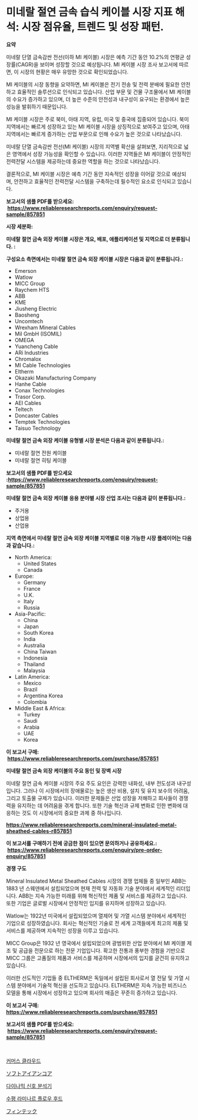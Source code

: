 <p><h1>미네랄 절연 금속 습식 케이블 시장 지표 해석: 시장 점유율, 트렌드 및 성장 패턴.</h1></p><p><strong>요약</strong></p>
<p><p>미네랄 단열 금속감싼 전선(이하 MI 케이블) 시장은 예측 기간 동안 10.2%의 연평균 성장률(CAGR)을 보이며 성장할 것으로 예상됩니다. MI 케이블 시장 조사 보고서에 따르면, 이 시장의 현황은 매우 유망한 것으로 확인되었습니다.</p><p>MI 케이블의 시장 동향을 요약하면, MI 케이블은 전기 전송 및 전력 분배에 필요한 안전하고 효율적인 솔루션으로 인식되고 있습니다. 산업 부문 및 건물 구조물에서 MI 케이블의 수요가 증가하고 있으며, 더 높은 수준의 안전성과 내구성이 요구되는 환경에서 높은 성능을 발휘하기 때문입니다.</p><p>MI 케이블 시장은 주로 북미, 아태 지역, 유럽, 미국 및 중국에 집중되어 있습니다. 북미 지역에서는 빠르게 성장하고 있는 MI 케이블 시장을 상징적으로 보여주고 있으며, 아태 지역에서는 빠르게 증가하는 산업 부문으로 인해 수요가 높은 것으로 나타났습니다.</p><p>미네랄 단열 금속감싼 전선(MI 케이블) 시장의 지역별 확산을 살펴보면, 지리적으로 넓은 영역에서 성장 가능성을 확인할 수 있습니다. 이러한 지역들은 MI 케이블이 안정적인 전력전달 시스템을 제공하는데 중요한 역할을 하는 것으로 나타났습니다.</p><p>결론적으로, MI 케이블 시장은 예측 기간 동안 지속적인 성장을 이어갈 것으로 예상되며, 안전하고 효율적인 전력전달 시스템을 구축하는데 필수적인 요소로 인식되고 있습니다.</p></p>
<p><strong>보고서의 샘플 PDF를 받으세요: &nbsp;<a href="https://www.reliableresearchreports.com/enquiry/request-sample/857851">https://www.reliableresearchreports.com/enquiry/request-sample/857851</a></strong></p>
<p><strong>시장 세분화:</strong></p>
<p><strong> 미네랄 절연 금속 외장 케이블 시장은 개요, 배포, 애플리케이션 및 지역으로 더 분류됩니다. :</strong></p>
<p><strong>구성요소 측면에서는 미네랄 절연 금속 외장 케이블 시장은 다음과 같이 분류됩니다.:</strong></p>
<p><ul><li>Emerson</li><li>Watlow</li><li>MICC Group</li><li>Raychem HTS</li><li>ABB</li><li>KME</li><li>Jiusheng Electric</li><li>Baosheng</li><li>Uncomtech</li><li>Wrexham Mineral Cables</li><li>Mil GmbH (ISOMIL)</li><li>OMEGA</li><li>Yuancheng Cable</li><li>ARi Industries</li><li>Chromalox</li><li>MI Cable Technologies</li><li>Eltherm</li><li>Okazaki Manufacturing Company</li><li>Hanhe Cable</li><li>Conax Technologies</li><li>Trasor Corp.</li><li>AEI Cables</li><li>Teltech</li><li>Doncaster Cables</li><li>Temptek Technologies</li><li>Taisuo Technology</li></ul></p>
<p><strong> 미네랄 절연 금속 외장 케이블 유형별 시장 분석은 다음과 같이 분류됩니다.:</strong></p>
<p><ul><li>미네랄 절연 전원 케이블</li><li>미네랄 절연 히팅 케이블</li></ul></p>
<p><strong>보고서의 샘플 PDF를 받으세요 :<a href="https://www.reliableresearchreports.com/enquiry/request-sample/857851">https://www.reliableresearchreports.com/enquiry/request-sample/857851</a></strong></p>
<p><strong> 미네랄 절연 금속 외장 케이블 응용 분야별 시장 산업 조사는 다음과 같이 분류됩니다.:</strong></p>
<p><ul><li>주거용</li><li>상업용</li><li>산업용</li></ul></p>
<p><strong>지역 측면에서 미네랄 절연 금속 외장 케이블 지역별로 이용 가능한 시장 플레이어는 다음과 같습니다.:</strong></p>
<p><ul>
    <li>
        North America:
        <ul>
            <li>United States</li>
            <li>Canada</li>
        </ul>
    </li>
    <li>
        Europe:
        <ul>
            <li>Germany</li>
            <li>France</li>
            <li>U.K.</li>
            <li>Italy</li>
            <li>Russia</li>
        </ul>
    </li>
    <li>
        Asia-Pacific:
        <ul>
            <li>China</li>
            <li>Japan</li>
            <li>South Korea</li>
            <li>India</li>
            <li>Australia</li>
            <li>China Taiwan</li>
            <li>Indonesia</li>
            <li>Thailand</li>
            <li>Malaysia</li>
        </ul>
    </li>
    <li>
        Latin America:
        <ul>
            <li>Mexico</li>
            <li>Brazil</li>
            <li>Argentina Korea</li>
            <li>Colombia</li>
        </ul>
    </li>
    <li>
        Middle East & Africa:
        <ul>
            <li>Turkey</li>
            <li>Saudi</li>
            <li>Arabia</li>
            <li>UAE</li>
            <li>Korea</li>
        </ul>
    </li>
    </ul></p>
<p><strong>이 보고서 구매: &nbsp;<a href="https://www.reliableresearchreports.com/purchase/857851">https://www.reliableresearchreports.com/purchase/857851</a></strong></p>
<p><strong>미네랄 절연 금속 외장 케이블의 주요 동인 및 장벽 시장</strong></p>
<p><p>미네랄 절연 금속 케이블 시장의 주요 주도 요인은 강력한 내화성, 내부 전도성과 내구성입니다. 그러나 이 시장에서의 장애물로는 높은 생산 비용, 설치 및 유지 보수의 어려움, 그리고 토출물 규제가 있습니다. 이러한 문제들은 산업 성장을 저해하고 회사들이 경쟁력을 유지하는 데 어려움을 겪게 합니다. 또한 기술 혁신과 규제 변화로 인한 변화에 대응하는 것도 이 시장에서의 중요한 과제 중 하나입니다.</p></p>
<p><strong><a href="https://www.reliableresearchreports.com/mineral-insulated-metal-sheathed-cables-r857851">https://www.reliableresearchreports.com/mineral-insulated-metal-sheathed-cables-r857851</a></strong></p>
<p><strong>이 보고서를 구매하기 전에 궁금한 점이 있으면 문의하거나 공유하세요.: &nbsp;<a href="https://www.reliableresearchreports.com/enquiry/pre-order-enquiry/857851">https://www.reliableresearchreports.com/enquiry/pre-order-enquiry/857851</a></strong></p>
<p><strong>경쟁 구도</strong></p>
<p><p>Mineral Insulated Metal Sheathed Cables 시장의 경쟁 업체들 중 일부인 ABB는 1883 년 스웨덴에서 설립되었으며 현재 전력 및 자동화 기술 분야에서 세계적인 리더입니다. ABB는 지속 가능한 미래를 위해 혁신적인 제품 및 서비스를 제공하고 있습니다. 또한 기업은 글로벌 시장에서 안정적인 입지를 유지하며 성장하고 있습니다.</p><p>Watlow는 1922년 미국에서 설립되었으며 열제어 및 가열 시스템 분야에서 세계적인 기업으로 성장하였습니다. 회사는 혁신적인 기술로 전 세계 고객들에게 최고의 제품 및 서비스를 제공하며 지속적인 성장을 이루고 있습니다.</p><p>MICC Group은 1932 년 영국에서 설립되었으며 광범위한 산업 분야에서 MI 케이블 제조 및 공급을 전문으로 하는 전문 기업입니다. 확고한 전통과 풍부한 경험을 기반으로 MICC 그룹은 고품질의 제품과 서비스를 제공하며 시장에서의 입지를 굳건히 유지하고 있습니다.</p><p>이러한 선도적인 기업들 중 ELTHERM은 독일에서 설립된 회사로서 열 전달 및 가열 시스템 분야에서 기술적 혁신을 선도하고 있습니다. ELTHERM은 지속 가능한 비즈니스 모델을 통해 시장에서 성장하고 있으며 회사의 매출은 꾸준히 증가하고 있습니다.</p></p>
<p><strong>이 보고서 구매: &nbsp; <a href="https://www.reliableresearchreports.com/purchase/857851">https://www.reliableresearchreports.com/purchase/857851</a></strong></p>
<p><strong>보고서의 샘플 PDF를 받으세요: &nbsp;<a href="https://www.reliableresearchreports.com/enquiry/request-sample/857851">https://www.reliableresearchreports.com/enquiry/request-sample/857851</a></strong><strong></strong></p>
<p>&nbsp;</p>
<p><p><a href="https://github.com/CliftonFisher9067/Market-Research-Report-List-1/blob/main/697941819343.md">커머스 클라우드</a></p><p><a href="https://medium.com/@jacobkelly525/%E8%BB%9F%E9%89%84%E8%8A%AF%E5%B8%82%E5%A0%B4%E3%81%AF-2031%E5%B9%B4%E3%81%BE%E3%81%A7%E3%81%AE%E5%B8%82%E5%A0%B4%E3%82%B7%E3%82%A7%E3%82%A2-%E3%82%B5%E3%82%A4%E3%82%BA-%E3%81%8A%E3%82%88%E3%81%B3%E4%BA%88%E6%B8%AC%E3%81%AB%E7%84%A6%E7%82%B9%E3%82%92%E5%BD%93%E3%81%A6%E3%81%A6%E3%81%84%E3%81%BE%E3%81%99-1da105f9f91e">ソフトアイアンコア</a></p><p><a href="https://github.com/fernandotryO5lson96765/Market-Research-Report-List-1/blob/main/537316019344.md">다이나믹 신호 분석기</a></p><p><a href="https://medium.com/@jomosley1999/%EC%88%98%ED%8F%89-%EB%9E%8C%EC%9D%B4%EB%82%A0%ED%9D%90%ED%9B%84%EB%93%9C-%EC%8B%9C%EC%9E%A5-2031%EB%85%84%EA%B9%8C%EC%A7%80%EC%9D%98-%ED%8A%B8%EB%A0%8C%EB%93%9C-%EC%98%88%EC%B8%A1-%EB%B0%8F-%EA%B2%BD%EC%9F%81-%EB%B6%84%EC%84%9D-baf1dbf4c388">수평 라미나르 플로우 후드</a></p><p><a href="https://github.com/EmoryYundt1935/Market-Research-Report-List-1/blob/main/454629920857.md">フィンテック</a></p></p>